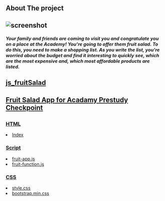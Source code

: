 <h2>About The project<h2>
  
  ![screenshot](https://user-images.githubusercontent.com/74466178/135825801-ddf31f70-e91f-4d36-b115-5db5560c2c4b.png)

  <i><sup><sup>Your family and friends are coming to visit you and congratulate you on a place at the Academy! You're going to offer them fruit salad. To do this, you need to make a shopping list. As you write the list, you're worried about the budget and find it interesting to quickly see, which are the most expensive and, which most affordable products are listed.</sup></sup></i>
  


  
<h2><u>js_fruitSalad<u></h2>
<h2><u>Fruit Salad App for Acadamy Prestudy Checkpoint</u><h2>

  <h3>HTML</h3>
<li> <a href="">Index</a></li>

  
  <h3>Script</h3>
<li> <a href="">fruit-app.js</a></li>
<li> <a href="">fruit-function.js</a></li>
 
  
  <h3>CSS</h3>
<li><a href="">style.css</a></li>
<li><a href="">bootstrap.min.css</a></li>

 
 
